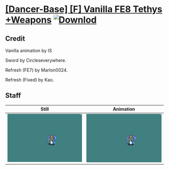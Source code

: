 # [\[Dancer-Base\] \[F\] Vanilla FE8 Tethys +Weapons](./) [![Downlod](https://img.shields.io/badge/Download--red?style=social&logo=github)](https://minhaskamal.github.io/DownGit/#/home?url=https://github.com/Klokinator/FE-Repo/tree/main/Battle%20Animations%2FBards%2C%20Dancers%2C%20Suppliers%2C%20Misc%2F%5BDancer-Base%5D%20%5BF%5D%20Vanilla%20FE8%20Tethys%20%2BWeapons%2F7.%20Staff)

## Credit

Vanilla animation by IS

Sword by Circleseverywhere.

Refresh (FE7) by Marlon0024.

Refresh (Fixed) by Kao.

## Staff

| Still | Animation |
| :---: | :-------: |
| ![Staff still](./Staff_000.png) | ![Staff animation](./Staff.gif) |
